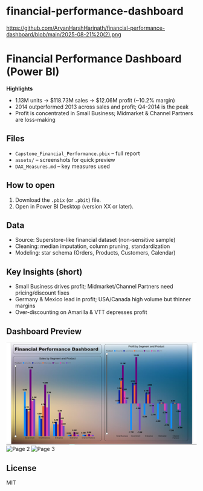 # financial-performance-dashboard
https://github.com/AryanHarshHarinath/financial-performance-dashboard/blob/main/2025-08-21%20(2).png
# Financial Performance Dashboard (Power BI)

**Highlights**
- 1.13M units → $118.73M sales → $12.06M profit (~10.2% margin)
- 2014 outperformed 2013 across sales and profit; Q4-2014 is the peak
- Profit is concentrated in Small Business; Midmarket & Channel Partners are loss-making

## Files
- `Capstone_Financial_Performance.pbix` – full report
- `assets/` – screenshots for quick preview
- `DAX_Measures.md` – key measures used

## How to open
1. Download the `.pbix` (or `.pbit`) file.
2. Open in Power BI Desktop (version XX or later).

## Data
- Source: Superstore-like financial dataset (non-sensitive sample)
- Cleaning: median imputation, column pruning, standardization
- Modeling: star schema (Orders, Products, Customers, Calendar)

## Key Insights (short)
- Small Business drives profit; Midmarket/Channel Partners need pricing/discount fixes
- Germany & Mexico lead in profit; USA/Canada high volume but thinner margins
- Over-discounting on Amarilla & VTT depresses profit

## Dashboard Preview
![Page 1](https://github.com/AryanHarshHarinath/financial-performance-dashboard/blob/main/2025-08-21%20(2).png)
![Page 2](assets/dashboard_page2.png)
![Page 3](assets/dashboard_page3.png)

## License
MIT
